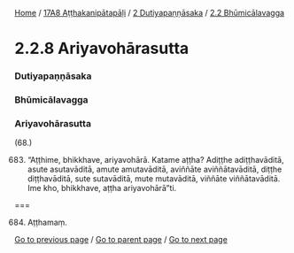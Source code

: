 
[Home](/) / [17A8 Aṭṭhakanipātapāḷi](/tipitaka/17A8.md) / [2 Dutiyapaṇṇāsaka](/tipitaka/17A8/2.md) / [2.2 Bhūmicālavagga](/tipitaka/17A8/2/2.2.md)

# 2.2.8 Ariyavohārasutta

### Dutiyapaṇṇāsaka

### Bhūmicālavagga

### Ariyavohārasutta

(68.)

683. “Aṭṭhime, bhikkhave, ariyavohārā. Katame aṭṭha? Adiṭṭhe adiṭṭhavāditā, asute asutavāditā, amute amutavāditā, aviññāte aviññātavāditā, diṭṭhe diṭṭhavāditā, sute sutavāditā, mute mutavāditā, viññāte viññātavāditā. Ime kho, bhikkhave, aṭṭha ariyavohārā”ti.

===

684. Aṭṭhamaṃ.



[Go to previous page](/tipitaka/17A8/2/2.2/2.2.7.md) / [Go to parent page](/tipitaka/17A8/2/2.2.md) / [Go to next page](/tipitaka/17A8/2/2.2/2.2.9.md)


